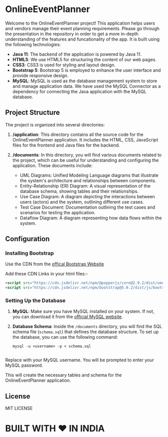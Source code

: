 # OnlineEventPlanner

Welcome to the OnlineEventPlanner project! This application helps users and vendors manage their event planning requirements. Please go through the presentation in the repository in order to get a more in-depth understanding of the features and funcationality of the app. It is built using the following technologies:

- **Java 11**: The backend of the application is powered by Java 11.
- **HTML5**: We use HTML5 for structuring the content of our web pages.
- **CSS3**: CSS3 is used for styling and layout design.
- **Bootstrap 5**: Bootstrap 5 is employed to enhance the user interface and provide responsive design.
- **MySQL**: MySQL is used as the database management system to store and manage application data. We have used the MySQL Connector as a dependency for connecting the Java application with the MySQL database.

## Project Structure

The project is organized into several directories:

1. **/application**: This directory contains all the source code for the OnlineEventPlanner application. It includes the HTML, CSS, JavaScript files for the frontend and Java files for the backend.

2. **/documents**: In this directory, you will find various documents related to the project, which can be useful for understanding and configuring the application. These documents include:

   - UML Diagrams: Unified Modeling Language diagrams that illustrate the system's architecture and relationships between components.
   - Entity-Relationship (ER) Diagram: A visual representation of the database schema, showing tables and their relationships.
   - Use Case Diagram: A diagram depicting the interactions between users (actors) and the system, outlining different use cases.
   - Test Case Document: Documentation outlining the test cases and scenarios for testing the application.
   - Dataflow Diagram: A diagram representing how data flows within the system.

## Configuration

### Installing Bootstrap 

Use the CDN from the [offical Bootstrap Website](https://getbootstrap.com/docs/5.0/getting-started/download/) 

Add these CDN Links in your html files:-
   
   ```html
   <script src="https://cdn.jsdelivr.net/npm/@popperjs/core@2.9.2/dist/umd/popper.min.js" integrity="sha384-IQsoLXl5PILFhosVNubq5LC7Qb9DXgDA9i+tQ8Zj3iwWAwPtgFTxbJ8NT4GN1R8p" crossorigin="anonymous"></script>
   <script src="https://cdn.jsdelivr.net/npm/bootstrap@5.0.2/dist/js/bootstrap.min.js" integrity="sha384-cVKIPhGWiC2Al4u+LWgxfKTRIcfu0JTxR+EQDz/bgldoEyl4H0zUF0QKbrJ0EcQF" crossorigin="anonymous"></script>
   
   ````


### Setting Up the Database

1. **MySQL**: Make sure you have MySQL installed on your system. If not, you can download it from the [official MySQL website](https://dev.mysql.com/downloads/).

2. **Database Schema**: Inside the `/documents` directory, you will find the SQL schema file (`schema.sql`) that defines the database structure. To set up the database, you can use the following command:

   ```shell
   mysql -u <username> -p < schema.sql


Replace <username> with your MySQL username. You will be prompted to enter your MySQL password.

This will create the necessary tables and schema for the OnlineEventPlanner application.

## License

MIT LICENSE


# BUILT WITH ❤️ IN INDIA


